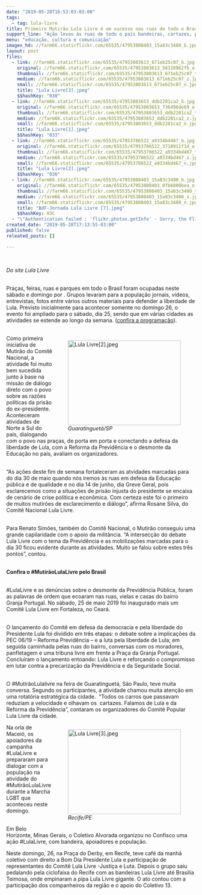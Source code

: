 ```yaml
---
date: "2019-05-28T16:53:03-03:00"
tags:
  - tag: lula-livre
title: Primeiro Mutirão Lula Livre é um sucesso nas ruas de todo o Brasil
support_line: "Ação levou às ruas de todo o país bandeiras, cartazes, panfletos e palavras de ordem Lula Livre"
menu: "educação, cultura e comunicação"
images_hd: //farm66.staticflickr.com/65535/47953808403_15a83c3480_b.jpg
layout: post
files:
  - link: //farm66.staticflickr.com/65535/47953803613_671eb25c07_b.jpg
    original: //farm66.staticflickr.com/65535/47953803613_56328962fb_o.jpg
    thumbnail: //farm66.staticflickr.com/65535/47953803613_671eb25c07_t.jpg
    medium: //farm66.staticflickr.com/65535/47953803613_671eb25c07_z.jpg
    small: //farm66.staticflickr.com/65535/47953803613_671eb25c07_n.jpg
    title: "Lula Livre[3].jpeg"
    $$hashKey: "030"
  - link: //farm66.staticflickr.com/65535/47953803653_ddb2201ca2_b.jpg
    original: //farm66.staticflickr.com/65535/47953803653_736496de69_o.jpg
    thumbnail: //farm66.staticflickr.com/65535/47953803653_ddb2201ca2_t.jpg
    medium: //farm66.staticflickr.com/65535/47953803653_ddb2201ca2_z.jpg
    small: //farm66.staticflickr.com/65535/47953803653_ddb2201ca2_n.jpg
    title: "Lula Livre[1].jpeg"
    $$hashKey: "033"
  - link: //farm66.staticflickr.com/65535/47953786522_a9334bd467_b.jpg
    original: //farm66.staticflickr.com/65535/47953786522_3710911f1d_o.jpg
    thumbnail: //farm66.staticflickr.com/65535/47953786522_a9334bd467_t.jpg
    medium: //farm66.staticflickr.com/65535/47953786522_a9334bd467_z.jpg
    small: //farm66.staticflickr.com/65535/47953786522_a9334bd467_n.jpg
    title: "Lula Livre[2].jpeg"
    $$hashKey: "036"
  - link: //farm66.staticflickr.com/65535/47953808403_15a83c3480_b.jpg
    original: //farm66.staticflickr.com/65535/47953808403_0fb6809bea_o.jpg
    thumbnail: //farm66.staticflickr.com/65535/47953808403_15a83c3480_t.jpg
    medium: //farm66.staticflickr.com/65535/47953808403_15a83c3480_z.jpg
    small: //farm66.staticflickr.com/65535/47953808403_15a83c3480_n.jpg
    title: "BdF-Jornada Lula Livre [7].jpeg"
    $$hashKey: 03C
  - "\"Authentication failed : 'flickr.photos.getInfo' - Sorry, the Flickr API service is not currently available.\""
created_date: "2019-05-28T17:13:55-03:00"
published: false
releated_posts: []

---
```

<p>&nbsp;</p>

<p><em>Do site Lula Livre</em></p>

<p><br />
Pra&ccedil;as, feiras, ruas e parques em todo o Brasil foram ocupadas neste s&aacute;bado e domingo por . Grupos levaram para a popula&ccedil;&atilde;o jornais, v&iacute;deos, entrevistas, fotos entre v&aacute;rios outros materiais para defender a liberdade de Lula. Previsto inicialmente para acontecer somente no domingo 26, o evento foi ampliado para o s&aacute;bado, dia 25, sendo que em v&aacute;rias cidades as atividades se estende ao longo da semana. (<a href="https://lulalivre.org.br/comites-de-todo-o-brasil-preparam-o-mutirao-lula-livre/">confira a programa&ccedil;&atilde;o</a>).<br />
&nbsp;</p>

<figure class="image" style="float:right"><img alt="Lula Livre[2].jpeg" height="225" src="//farm66.staticflickr.com/65535/47953786522_a9334bd467_b.jpg" width="300" />
<figcaption><em>Guaratinguet&aacute;/SP</em></figcaption>
</figure>

<p>Como primeira iniciativa de Mutir&atilde;o do Comit&ecirc; Nacional, a atividade foi muito bem sucedida junto &agrave; base na miss&atilde;o de di&aacute;logo direto com o povo sobre as raz&otilde;es pol&iacute;ticas da pris&atilde;o do ex-presidente. Aconteceram atividades de Norte a Sul do pa&iacute;s, dialogando com o povo nas pra&ccedil;as, de porta em porta e conectando a defesa da liberdade de Lula, com a Reforma da Previd&ecirc;ncia e o desmonte da Educa&ccedil;&atilde;o no pa&iacute;s, avaliam os organizadores.<br />
&nbsp;</p>

<p>&ldquo;As a&ccedil;&otilde;es deste fim de semana fortaleceram as atvidades marcadas para do dia 30 de maio quando n&oacute;s iremos &agrave;s ruas em defesa da Educa&ccedil;&atilde;o p&uacute;blica e de qualidade e no dia 14 de junho, dia Greve Geral, pois esclarecemos como a situa&ccedil;&otilde;es de pris&atilde;o injusta do presidente se encaixa de cen&aacute;rio de crise politica e econ&ocirc;mica. Com certeza este foi o primeiro de muitos mutir&otilde;es de esclarecimento e di&aacute;logo&rdquo;, afirma Rosane Silva, do Comit&ecirc; Nacional Lula Livre.<br />
&nbsp;</p>

<p>Para Renato Sim&otilde;es, tamb&eacute;m do Comit&ecirc; Nacional, o Mutir&atilde;o conseguiu uma grande capilaridade com o apoio da milit&acirc;ncia. &ldquo;A intersec&ccedil;&atilde;o do debate Lula Livre com o tema da Previd&ecirc;ncia e as mobiliza&ccedil;&otilde;es marcadas para o dia 30 ficou evidente durante as atividades. Muito se falou sobre estes tr&ecirc;s pontos&rdquo;, contou.<br />
&nbsp;</p>

<p><strong>Confira o #Mutir&atilde;oLulaLivre pelo Brasil</strong><br />
&nbsp;</p>

<p>#LulaLivre e as den&uacute;ncias sobre o desmonte da Previd&ecirc;ncia P&uacute;blica, foram as palavras de ordem que ecoaram nas ruas, vielas e casas do bairro Granja Portugal. No s&aacute;bado, 25 de maio 2019 foi inaugurado mais um Comit&ecirc; Lula Livre em Fortaleza, no Cear&aacute;.</p>

<p><br />
O lan&ccedil;amento do Comit&ecirc; em defesa da democracia e pela liberdade do Presidente Lula foi dividido em tr&ecirc;s etapas: o debate sobre a implica&ccedil;&otilde;es da PEC 06/19 &ndash; Reforma Previd&ecirc;ncia &ndash; e a luta pela liberdade de Lula; em seguida caminhada pelas ruas do bairro, conversas com os moradores, panfletagem e uma tribuna livre em frente a Pra&ccedil;a da Granja Portugal. Conclu&iacute;ram o lan&ccedil;amento entoando: Lula Livre e refor&ccedil;ando o compromisso em lutar contra a precariza&ccedil;&atilde;o da Previd&ecirc;ncia e da Seguridade Social.<br />
&nbsp;</p>

<p>O #Mutir&atilde;oLulalivre na feira de Guaratinguet&aacute;, S&atilde;o Paulo, teve muita conversa. Segundo os participantes, a atividade chamou muita aten&ccedil;&atilde;o em uma rotat&oacute;ria estrat&eacute;gica da cidade.&nbsp; &ldquo;Todos os carros que passavam reduziam a velocidade e olhavam os&nbsp; cartazes. Falamos de Lula e da Reforma da Previd&ecirc;ncia&rdquo;, contaram os organizadores do Comit&ecirc; Popular Lula Livre da cidade.</p>

<figure class="image" style="float:right"><img alt="Lula Livre[3].jpeg" height="225" src="//farm66.staticflickr.com/65535/47953803613_671eb25c07_b.jpg" width="300" />
<figcaption><em>Recife/PE</em></figcaption>
</figure>

<p>Na orla de Macei&oacute;, os apoiadores da campanha #LulaLivre e prepararam para dialogar com a popula&ccedil;&atilde;o na atividade do #Mutir&atilde;oLulaLivre durante a Marcha LGBT que aconteceu neste domingo.<br />
&nbsp;</p>

<p>Em Belo Horizonte, Minas Gerais, o Coletivo Alvorada organizou no Confisco uma a&ccedil;&atilde;o #LulaLivre, com bandeira, apoiadores e popula&ccedil;&atilde;o.</p>

<p>Neste domingo, 26, na Pra&ccedil;a do Derby, em Recife, teve caf&eacute; da manh&atilde; coletivo com direito a Bom Dia Presidente Lula e participa&ccedil;&atilde;o de representantes do Comit&ecirc; Lula Livre -Justi&ccedil;a e Luta. Depois o grupo saiu pedalando pela ciclofaixa do Recife com as bandeiras Lula Livre at&eacute; Bras&iacute;lia Teimosa, onde empinaram a pipa Lula Livre gigante. O ato contou com a participa&ccedil;&atilde;o dos companheiros da regi&atilde;o e o apoio do Coletivo 13.</p>
